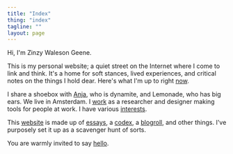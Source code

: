 ```yaml
---
title: "Index"
thing: "index"
tagline: ""
layout: page
---
```

Hi, I'm Zinzy Waleson Geene.

This is my personal website; a quiet street on the Internet where I come to link and think. It's a home for soft stances, lived experiences, and critical notes on the things I hold dear. Here's what I'm up to right [now](/now).

I share a shoebox with [Anja](https://anjawaleson.notion.site/Anja-Waleson-0182c8df804b4b12ab6e70b5b5795a55), who is dynamite, and Lemonade, who has big ears. We live in Amsterdam<span data-timestamp-text=", where it is {time}"></span>. I [work](/work) as a researcher and designer making tools for people at work. I have various [interests](/interests).

This [website](/site) is made up of [essays](/essays), a [codex](/codex), a [blogroll](/blogroll), and other things. I've purposely set it up as a scavenger hunt of sorts.

You are warmly invited to say [hello](/hello).